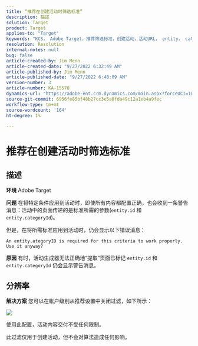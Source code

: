 ```yaml
---
title: “推荐在创建活动时筛选标准”
description: 描述
solution: Target
product: Target
applies-to: "Target"
keywords: "KCS， Adobe Target，推荐筛选标准，创建活动，活动URL， entity， categoryID， entity.id， entity.categoryId"
resolution: Resolution
internal-notes: null
bug: false
article-created-by: Jim Menn
article-created-date: "9/27/2022 6:32:49 AM"
article-published-by: Jim Menn
article-published-date: "9/27/2022 6:48:09 AM"
version-number: 3
article-number: KA-15578
dynamics-url: "https://adobe-ent.crm.dynamics.com/main.aspx?forceUCI=1&pagetype=entityrecord&etn=knowledgearticle&id=21d2912e-2e3e-ed11-9db1-0022480866ad"
source-git-commit: 6956fe85bf48b27cc3e5a0fda49c12a1eb4a9fec
workflow-type: tm+mt
source-wordcount: '164'
ht-degree: 1%

---
```


# 推荐在创建活动时筛选标准

## 描述


<b>环境</b>
Adobe Target

<b>问题</b>
在将特定条件应用到活动时，即使所有内容都配置正确，也会收到一条警告消息：活动中的页面传递的是标准所需的参数(`entity.id` 和 `entity.categoryId`)。

但是，在将所需标准应用到活动时，仍会显示以下错误消息：


```
An entity.ategoryID is required for this criteria to work properly. Use it anyway?
```


<b>原因</b>
有时，活动生成器无法正确地“提取”页面已标记 `entity.id` 和 `entity.categoryId` 仍会显示警告消息。




## 分辨率


<b>解决方案</b>
您可以在帐户级别从推荐设置中关闭过滤，如下所示：

![](http://omniture.custhelp.com/ci/inlineImage/get/3041012/5090ecb0bec7673ef3ad943bd35f9095)

使用此配置，活动内容交付不受任何限制。

此过滤仅用于创建活动，但不会对算法造成任何影响。
